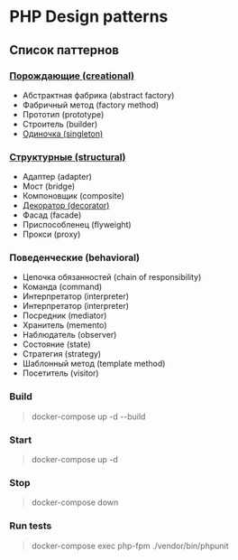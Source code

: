 # PHP Design patterns

## Список паттернов
### [Порождающие (creational)](Patterns/Creational/README.md)
- Абстрактная фабрика (abstract factory)
- Фабричный метод (factory method)
- Прототип (prototype)
- Строитель (builder)
- [Одиночка (singleton)](Patterns/Creational/Singleton/README.md)
### [Структурные (structural)](Patterns/Structural/)
- Адаптер (adapter)
- Мост (bridge)
- Компоновщик (composite)
- [Декоратор (decorator)](Patterns/Structural/Decorator/)
- Фасад (facade)
- Приспособленец (flyweight)
- Прокси (proxy)
### Поведенческие (behavioral)
- Цепочка обязанностей (chain of responsibility)
- Команда (command)
- Интерпретатор (interpreter)
- Интерпретатор (interpreter)
- Посредник (mediator)
- Хранитель (memento)
- Наблюдатель (observer)
- Состояние (state)
- Стратегия (strategy)
- Шаблонный метод (template method)
- Посетитель (visitor)

### Build
> docker-compose up -d --build

### Start
> docker-compose up -d

### Stop
> docker-compose down

### Run tests
> docker-compose exec php-fpm ./vendor/bin/phpunit
